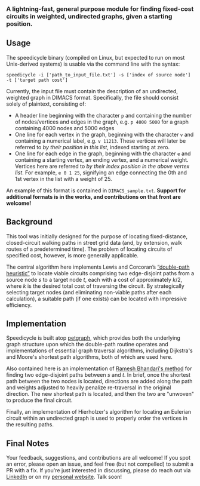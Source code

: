 ### A lightning-fast, general purpose module for finding fixed-cost circuits in weighted, undirected graphs, given a starting position.

## Usage

The speedicycle binary (compiled on Linux, but expected to run on most Unix-derived systems) is usable via the command line with the syntax:

```shell
speedicycle -i ['path_to_input_file.txt'] -s ['index of source node'] -t ['target path cost']
```

Currently, the input file must contain the description of an undirected, weighted graph in DIMACS format. Specifically, the file should consist solely of plaintext, consisting of:

- A header line beginning with the character `p` and containing the number of nodes/vertices and edges in the graph, e.g. `p 4000 5000` for a graph containing 4000 nodes and 5000 edges
- One line for each vertex in the graph, beginning with the character `v` and containing a numerical label, e.g. `v 11213`. These vertices will later be referred to _by their position in this list_, indexed starting at zero.
- One line for each edge in the graph, beginning with the character `e` and containing a starting vertex, an ending vertex, and a numerical weight. Vertices here are referred to _by their index position in the above vertex list_. For example, `e 0 1 25`, signifying an edge connecting the 0th and 1st vertex in the list with a weight of 25.

An example of this format is contained in `DIMACS_sample.txt`. **Support for additional formats is in the works, and contributions on that front are welcome!**

## Background

This tool was initially designed for the purpose of locating fixed-distance, closed-circuit walking paths in street grid data (and, by extension, walk routes of a predetermined time). The problem of locating circuits of specified cost, however, is more generally applicable.

The central algorithm here implements Lewis and Corcoran’s [“double-path heuristic”](https://ideas.repec.org/a/spr/joheur/v28y2022i3d10.1007_s10732-022-09493-5.html) to locate viable circuits comprising two edge-disjoint paths from a source node _s_ to a target node _t_, each with a cost of approximately _k_/2, where _k_ is the desired total cost of traversing the circuit. By strategically selecting target nodes (and eliminating non-viable paths after each calculation), a suitable path (if one exists) can be located with impressive efficiency.

## Implementation

Speedicycle is built atop [petgraph](https://github.com/petgraph/petgraph), which provides both the underlying graph structure upon which the double-path routine operates and implementations of essential graph traversal algorithms, including Dijkstra's and Moore's shortest path algorithms, both of which are used here.

Also contained here is an implementation of [Ramesh Bhandari's method](https://worldcat.org/en/title/493194936) for finding two edge-disjoint paths between _s_ and _t_. In brief, once the shortest path between the two nodes is located, directions are added along the path and weights adjusted to heavily penalize re-traversal in the original direction. The new shortest path is located, and then the two are "unwoven" to produce the final circuit.

Finally, an implementation of Hierholzer's algorithm for locating an Eulerian circuit within an undirected graph is used to properly order the vertices in the resulting paths.

## Final Notes

Your feedback, suggestions, and contributions are all welcome! If you spot an error, please open an issue, and feel free (but not compelled) to submit a PR with a fix. If you're just interested in discussing, please do reach out via [LinkedIn](https://www.linkedin.com/in/kyle-slugg/) or on my [personal website](https://kyleslugg.co/). Talk soon!

